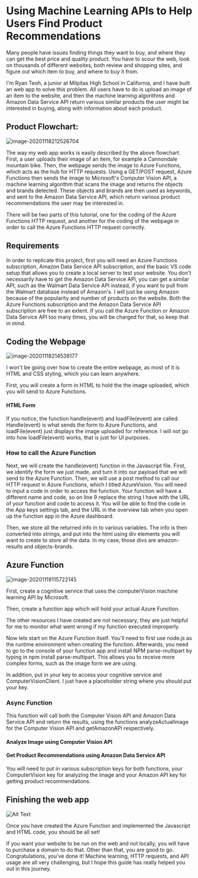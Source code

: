 # Using Machine Learning APIs to Help Users Find Product Recommendations 

Many people have issues finding things they want to buy, and where they can get the best price and quality product. You have to scour the web, look on thousands of different websites, both review and shopping sites, and figure out which item to buy, and where to buy it from.



I'm Ryan Teoh, a junior at Milpitas High School in California, and I have built an web app to solve this problem. All users have to do is upload an image of an item to the website, and then the machine learning algorithms and Amazon Data Service API return various similar products the user might be interested in buying, along with information about each product.

## Product Flowchart:

![image-20201118212526704](C:\Users\ryan\AppData\Roaming\Typora\typora-user-images\image-20201118212526704.png)

The way my web app works is easily described by the above flowchart. First, a user uploads their image of an item, for example a Cannondale mountain bike. Then, the webpage sends the image to Azure Functions, which acts as the hub for HTTP requests. Using a GET/POST request, Azure Functions then sends the image to Microsoft's Computer Vision API, a machine learning algorithm that scans the image and returns the objects and brands detected. These objects and brands are then used as keywords, and sent to the Amazon Data Service API, which return various product recommendations the user may be interested in. 

There will be two parts of this tutorial, one for the coding of the Azure Functions HTTP request, and another for the coding of the webpage in order to call the Azure Functions HTTP request correctly. 

## Requirements

In order to replicate this project, first you will need an Azure Functions subscription, Amazon Data Service API subscription, and the basic VS code setup that allows you to create a local server to test your website. You don't necessarily have to get the Amazon Data Service API, you can get a similar API, such as the Walmart Data Service API instead, if you want to pull from the Walmart database instead of Amazon's. I will just be using Amazon because of the popularity and number of products on the website.  Both the Azure Functions subscription and the Amazon Data Service API subscription are free to an extent. If you call the Azure Function or Amazon Data Service API too many times, you will be charged for that, so keep that in mind.  

## Coding the Webpage

![image-20201118214538177](C:\Users\ryan\AppData\Roaming\Typora\typora-user-images\image-20201118214538177.png)

I won't be going over how to create the entire webpage, as most of it is HTML and CSS styling, which you can learn anywhere.

First, you will create a form in HTML to hold the the image uploaded, which you will send to Azure Functions.

#### HTML Form

<script src="https://gist.github.com/Land-dev/b550266eeaa3d74af2d97cd6fe0409a8.js"></script>

If you notice, the function handle(event) and loadFile(event) are called. Handle(event) is what sends the form to Azure Functions, and loadFile(event) just displays the image uploaded for reference. I will not go into how loadFile(event) works, that is just for UI purposes.

### How to call the Azure Function

<script src="https://gist.github.com/Land-dev/d58776397e864b0abcbc3eb67f9b04a4.js"></script>

Next, we will create the handle(event) function in the Javascript file. First, we identify the form we just made, and turn it into our payload that we will send to the Azure Function. Then, we will use a post method to call our HTTP request in Azure Functions, which I titled AzureVision. You will need to input a code in order to access the function. Your function will have a different name and code, so on line 9 replace the string I have with the URL of your function and code to access it. You will be able to find the code in the App keys settings tab, and the URL in the overview tab when you open up the function app in the Azure dashboard. 

Then, we store all the returned info in to various variables. The info is then converted into strings, and put into the html using div elements you will want to create to store all the data. In my case, those divs are amazon-results and objects-brands.

## Azure Function

![image-20201119115722145](C:\Users\ryan\AppData\Roaming\Typora\typora-user-images\image-20201119115722145.png)

First, create a cognitive service that uses the computerVision machine learning API by Microsoft. 

Then, create a function app which will hold your actual Azure Function.

The other resources I have created are not necessary, they are just helpful for me to monitor what went wrong if my function executed improperly.

<script src="https://gist.github.com/Land-dev/d5d4ed8125ea2d86b694c49144f67efc.js"></script>

Now lets start on the Azure Function itself. You'll need to first use node.js as the runtime environment when creating the function. Afterwards, you need to go to the console of your function app and install NPM parse-multipart by typing in npm install parse-multipart. This allows you to receive more complex forms, such as the image form we are using. 

In addition, put in your key to access your cognitive service and ComputerVisionClient. I just have a placeholder string where you should put your key.

### Async Function

<script src="https://gist.github.com/Land-dev/d12d946a45f5f4a51af3fecca319e4a7.js"></script>

This function will call both the Computer Vision API and Amazon Data Service API and return the results, using the functions analyzeActualImage for the Computer Vision API and getAmazonAPI respectively.

#### Analyze Image using Computer Vision API

<script src="https://gist.github.com/Land-dev/92e492b652965d7868a7dd6af0b86d97.js"></script>

#### Get Product Recommendations using Amazon Data Service API

<script src="https://gist.github.com/Land-dev/e5469f7c106580d942b24e5d093ca736.js"></script>

You will need to put in various subscription keys for both functions, your ComputerVision key for analyzing the image and your Amazon API key for getting product recommendations.

## Finishing the web app

![Alt Text](https://media.giphy.com/media/VLTB3bpeVK98rpOU6b/giphy.gif)

Once you have created the Azure Function and implemented the Javascript and HTML code, you should be all set!

If you want your website to be run on the web and not locally, you will have to purchase a domain to do that. Other than that, you are good to go. Congratulations, you've done it! Machine learning, HTTP requests, and API usage are all very challenging, but I hope this guide has really helped you out in this journey.

